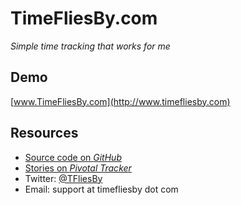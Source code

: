 # TimeFliesBy.com
*Simple time tracking that works for me*

## Demo
[www.TimeFliesBy.com](http://www.timefliesby.com)

## Resources

* [Source code on *GitHub*](https://github.com/esambo/TimeFliesBy)
* [Stories on *Pivotal Tracker*](http://www.pivotaltracker.com/projects/34616)
* Twitter: [@TFliesBy](http://twitter.com/TFliesBy)
* Email: support at timefliesby dot com
